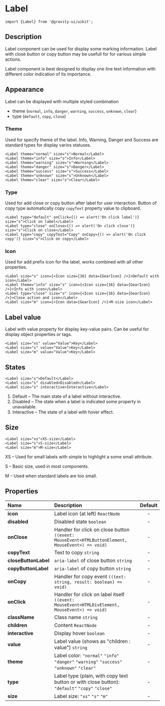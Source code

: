 <!--GITHUB_BLOCK-->

# Label

<!--/GITHUB_BLOCK-->

```tsx
import {Label} from '@gravity-ui/uikit';
```

## Description

Label component can be used for display some marking information. Label with close button or copy button may be usefull for for various simple actions.

Label component is best designed to display one line text information with different color indication of its importance.

## Appearance

Label can be displayed with multiple styled combination

- theme (`normal`, `info`, `danger`, `warning`, `success`, `unknown`, `clear`)
- type (`default`, `copy`, `close`)

### Theme

Used for specify theme of the label. Info, Warning, Danger and Success are standard types for display varios statuses.

<!--LANDING_BLOCK
<ExampleBlock
    code={`
<Label theme="normal" size="s">Normal</Label>
<Label theme="info" size="s">Info</Label>
<Label theme="warning" size="s">Warning</Label>
<Label theme="danger" size="s">Danger</Label>
<Label theme="success" size="s">Success</Label>
<Label theme="unknown" size="s">Unknown</Label>
<Label theme="clear" size="s">Clear</Label>
`}
>
    <UIKit.Label theme="normal" size="s">Normal</UIKit.Label>
    <UIKit.Label theme="info" size="s">Info</UIKit.Label>
    <UIKit.Label theme="warning" size="s">Warning</UIKit.Label>
    <UIKit.Label theme="danger" size="s">Danger</UIKit.Label>
    <UIKit.Label theme="success" size="s">Success</UIKit.Label>
    <UIKit.Label theme="unknown" size="s">Unknown</UIKit.Label>
    <UIKit.Label theme="clear" size="s">Clear</UIKit.Label>
</ExampleBlock>
LANDING_BLOCK-->

<!--GITHUB_BLOCK-->

```tsx
<Label theme="normal" size="s">Normal</Label>
<Label theme="info" size="s">Info</Label>
<Label theme="warning" size="s">Warning</Label>
<Label theme="danger" size="s">Danger</Label>
<Label theme="success" size="s">Success</Label>
<Label theme="unknown" size="s">Unknown</Label>
<Label theme="clear" size="s">Clear</Label>
```

<!--/GITHUB_BLOCK-->

### Type

Used for add close or copy button after label for user interaction. Button of copy type automatically copy `copyText` property value to clipboard.

<!--LANDING_BLOCK
<ExampleBlock
    code={`
<Label type="default" onClick={() => alert('On click label')} size="s">Click on label</Label>
<Label type="close" onClose={() => alert('On click close')} size="s">Click on close</Label>
<Label type="copy" copyText="Copy" onCopy={() => alert('On click copy')} size="s">Click on copy</Label>
`}
>
    <UIKit.Label type="default" onClick={() => alert('On click label')} size="s">Click on label</UIKit.Label>
    <UIKit.Label type="close" onClose={() => alert('On click close')} size="s">Click on close</UIKit.Label>
    <UIKit.Label type="copy" copyText="Copy" onCopy={() => alert('On click copy')} size="s">Click on copy</UIKit.Label>
</ExampleBlock>
LANDING_BLOCK-->

<!--GITHUB_BLOCK-->

```tsx
<Label type="default" onClick={() => alert('On click label')} size="s">Click on label</Label>
<Label type="close" onClose={() => alert('On click close')} size="s">Click on close</Label>
<Label type="copy" copyText="Copy" onCopy={() => alert('On click copy')} size="s">Click on copy</Label>
```

<!--/GITHUB_BLOCK-->

### Icon

Used for add prefix icon for the label, works combined with all other properties.

<!--LANDING_BLOCK
<ExampleBlock
    code={`
<Label size="s" icon={<Icon size={16} data={GearIcon} />}>Default with icon</Label>
<Label theme="info" size="s" icon={<Icon size={16} data={GearIcon} />}>Info with icon</Label>
<Label type="close" size="s" icon={<Icon size={16} data={GearIcon} />}>Close action and icon</Label>
<Label size="m" icon={<Icon data={GearIcon} />}>M-size icon</Label>
`}
>
    <UIKit.Label size="s" icon={
        <UIKit.Icon data={() => (
            <svg xmlns="http://www.w3.org/2000/svg" xmlns:xlink="http://www.w3.org/1999/xlink" width="16" height="16" class="yc-icon" fill="currentColor" stroke="none" aria-hidden="true"><svg xmlns="http://www.w3.org/2000/svg" fill="none" viewBox="0 0 16 16"><path fill="currentColor" fill-rule="evenodd" d="M7.199 2H8.8a.2.2 0 0 1 .2.2c0 1.808 1.958 2.939 3.524 2.034a.199.199 0 0 1 .271.073l.802 1.388a.199.199 0 0 1-.073.272c-1.566.904-1.566 3.164 0 4.069a.199.199 0 0 1 .073.271l-.802 1.388a.199.199 0 0 1-.271.073C10.958 10.863 9 11.993 9 13.8a.2.2 0 0 1-.199.2H7.2a.199.199 0 0 1-.2-.2c0-1.808-1.958-2.938-3.524-2.034a.199.199 0 0 1-.272-.073l-.8-1.388a.199.199 0 0 1 .072-.271c1.566-.905 1.566-3.165 0-4.07a.199.199 0 0 1-.073-.271l.801-1.388a.199.199 0 0 1 .272-.073C5.042 5.138 7 4.007 7 2.2c0-.11.089-.199.199-.199ZM5.5 2.2c0-.94.76-1.7 1.699-1.7H8.8c.94 0 1.7.76 1.7 1.7a.85.85 0 0 0 1.274.735 1.699 1.699 0 0 1 2.32.622l.802 1.388c.469.813.19 1.851-.622 2.32a.85.85 0 0 0 0 1.472 1.7 1.7 0 0 1 .622 2.32l-.802 1.388a1.699 1.699 0 0 1-2.32.622.85.85 0 0 0-1.274.735c0 .939-.76 1.7-1.699 1.7H7.2a1.7 1.7 0 0 1-1.699-1.7.85.85 0 0 0-1.274-.735 1.698 1.698 0 0 1-2.32-.622l-.802-1.388a1.699 1.699 0 0 1 .622-2.32.85.85 0 0 0 0-1.471 1.699 1.699 0 0 1-.622-2.321l.801-1.388a1.699 1.699 0 0 1 2.32-.622A.85.85 0 0 0 5.5 2.2Zm4 5.8a1.5 1.5 0 1 1-3 0 1.5 1.5 0 0 1 3 0ZM11 8a3 3 0 1 1-6 0 3 3 0 0 1 6 0Z" clip-rule="evenodd"></path></svg></svg>
        )} size={16} />
    }>
        <span>Default with Icon</span>
    </UIKit.Label>
    <UIKit.Label theme="info" size="s" icon={
        <UIKit.Icon data={() => (
            <svg xmlns="http://www.w3.org/2000/svg" xmlns:xlink="http://www.w3.org/1999/xlink" width="16" height="16" class="yc-icon" fill="currentColor" stroke="none" aria-hidden="true"><svg xmlns="http://www.w3.org/2000/svg" fill="none" viewBox="0 0 16 16"><path fill="currentColor" fill-rule="evenodd" d="M7.199 2H8.8a.2.2 0 0 1 .2.2c0 1.808 1.958 2.939 3.524 2.034a.199.199 0 0 1 .271.073l.802 1.388a.199.199 0 0 1-.073.272c-1.566.904-1.566 3.164 0 4.069a.199.199 0 0 1 .073.271l-.802 1.388a.199.199 0 0 1-.271.073C10.958 10.863 9 11.993 9 13.8a.2.2 0 0 1-.199.2H7.2a.199.199 0 0 1-.2-.2c0-1.808-1.958-2.938-3.524-2.034a.199.199 0 0 1-.272-.073l-.8-1.388a.199.199 0 0 1 .072-.271c1.566-.905 1.566-3.165 0-4.07a.199.199 0 0 1-.073-.271l.801-1.388a.199.199 0 0 1 .272-.073C5.042 5.138 7 4.007 7 2.2c0-.11.089-.199.199-.199ZM5.5 2.2c0-.94.76-1.7 1.699-1.7H8.8c.94 0 1.7.76 1.7 1.7a.85.85 0 0 0 1.274.735 1.699 1.699 0 0 1 2.32.622l.802 1.388c.469.813.19 1.851-.622 2.32a.85.85 0 0 0 0 1.472 1.7 1.7 0 0 1 .622 2.32l-.802 1.388a1.699 1.699 0 0 1-2.32.622.85.85 0 0 0-1.274.735c0 .939-.76 1.7-1.699 1.7H7.2a1.7 1.7 0 0 1-1.699-1.7.85.85 0 0 0-1.274-.735 1.698 1.698 0 0 1-2.32-.622l-.802-1.388a1.699 1.699 0 0 1 .622-2.32.85.85 0 0 0 0-1.471 1.699 1.699 0 0 1-.622-2.321l.801-1.388a1.699 1.699 0 0 1 2.32-.622A.85.85 0 0 0 5.5 2.2Zm4 5.8a1.5 1.5 0 1 1-3 0 1.5 1.5 0 0 1 3 0ZM11 8a3 3 0 1 1-6 0 3 3 0 0 1 6 0Z" clip-rule="evenodd"></path></svg></svg>
        )} size={16} />
    }>
        <span>Info with icon</span>
    </UIKit.Label>
    <UIKit.Label type="close" size="s" icon={
        <UIKit.Icon data={() => (
            <svg xmlns="http://www.w3.org/2000/svg" xmlns:xlink="http://www.w3.org/1999/xlink" width="16" height="16" class="yc-icon" fill="currentColor" stroke="none" aria-hidden="true"><svg xmlns="http://www.w3.org/2000/svg" fill="none" viewBox="0 0 16 16"><path fill="currentColor" fill-rule="evenodd" d="M7.199 2H8.8a.2.2 0 0 1 .2.2c0 1.808 1.958 2.939 3.524 2.034a.199.199 0 0 1 .271.073l.802 1.388a.199.199 0 0 1-.073.272c-1.566.904-1.566 3.164 0 4.069a.199.199 0 0 1 .073.271l-.802 1.388a.199.199 0 0 1-.271.073C10.958 10.863 9 11.993 9 13.8a.2.2 0 0 1-.199.2H7.2a.199.199 0 0 1-.2-.2c0-1.808-1.958-2.938-3.524-2.034a.199.199 0 0 1-.272-.073l-.8-1.388a.199.199 0 0 1 .072-.271c1.566-.905 1.566-3.165 0-4.07a.199.199 0 0 1-.073-.271l.801-1.388a.199.199 0 0 1 .272-.073C5.042 5.138 7 4.007 7 2.2c0-.11.089-.199.199-.199ZM5.5 2.2c0-.94.76-1.7 1.699-1.7H8.8c.94 0 1.7.76 1.7 1.7a.85.85 0 0 0 1.274.735 1.699 1.699 0 0 1 2.32.622l.802 1.388c.469.813.19 1.851-.622 2.32a.85.85 0 0 0 0 1.472 1.7 1.7 0 0 1 .622 2.32l-.802 1.388a1.699 1.699 0 0 1-2.32.622.85.85 0 0 0-1.274.735c0 .939-.76 1.7-1.699 1.7H7.2a1.7 1.7 0 0 1-1.699-1.7.85.85 0 0 0-1.274-.735 1.698 1.698 0 0 1-2.32-.622l-.802-1.388a1.699 1.699 0 0 1 .622-2.32.85.85 0 0 0 0-1.471 1.699 1.699 0 0 1-.622-2.321l.801-1.388a1.699 1.699 0 0 1 2.32-.622A.85.85 0 0 0 5.5 2.2Zm4 5.8a1.5 1.5 0 1 1-3 0 1.5 1.5 0 0 1 3 0ZM11 8a3 3 0 1 1-6 0 3 3 0 0 1 6 0Z" clip-rule="evenodd"></path></svg></svg>
        )} size={16} />
    }>
        <span>Close action and icon</span>
    </UIKit.Label>
    <UIKit.Label size="m" icon={
        <UIKit.Icon data={() => (
            <svg xmlns="http://www.w3.org/2000/svg" xmlns:xlink="http://www.w3.org/1999/xlink" width="16" height="16" class="yc-icon" fill="currentColor" stroke="none" aria-hidden="true"><svg xmlns="http://www.w3.org/2000/svg" fill="none" viewBox="0 0 16 16"><path fill="currentColor" fill-rule="evenodd" d="M7.199 2H8.8a.2.2 0 0 1 .2.2c0 1.808 1.958 2.939 3.524 2.034a.199.199 0 0 1 .271.073l.802 1.388a.199.199 0 0 1-.073.272c-1.566.904-1.566 3.164 0 4.069a.199.199 0 0 1 .073.271l-.802 1.388a.199.199 0 0 1-.271.073C10.958 10.863 9 11.993 9 13.8a.2.2 0 0 1-.199.2H7.2a.199.199 0 0 1-.2-.2c0-1.808-1.958-2.938-3.524-2.034a.199.199 0 0 1-.272-.073l-.8-1.388a.199.199 0 0 1 .072-.271c1.566-.905 1.566-3.165 0-4.07a.199.199 0 0 1-.073-.271l.801-1.388a.199.199 0 0 1 .272-.073C5.042 5.138 7 4.007 7 2.2c0-.11.089-.199.199-.199ZM5.5 2.2c0-.94.76-1.7 1.699-1.7H8.8c.94 0 1.7.76 1.7 1.7a.85.85 0 0 0 1.274.735 1.699 1.699 0 0 1 2.32.622l.802 1.388c.469.813.19 1.851-.622 2.32a.85.85 0 0 0 0 1.472 1.7 1.7 0 0 1 .622 2.32l-.802 1.388a1.699 1.699 0 0 1-2.32.622.85.85 0 0 0-1.274.735c0 .939-.76 1.7-1.699 1.7H7.2a1.7 1.7 0 0 1-1.699-1.7.85.85 0 0 0-1.274-.735 1.698 1.698 0 0 1-2.32-.622l-.802-1.388a1.699 1.699 0 0 1 .622-2.32.85.85 0 0 0 0-1.471 1.699 1.699 0 0 1-.622-2.321l.801-1.388a1.699 1.699 0 0 1 2.32-.622A.85.85 0 0 0 5.5 2.2Zm4 5.8a1.5 1.5 0 1 1-3 0 1.5 1.5 0 0 1 3 0ZM11 8a3 3 0 1 1-6 0 3 3 0 0 1 6 0Z" clip-rule="evenodd"></path></svg></svg>
        )} size={16} />
    }>
        <span>M-size icon</span>
    </UIKit.Label>
</ExampleBlock>
LANDING_BLOCK-->

<!--GITHUB_BLOCK-->

```tsx
<Label size="s" icon={<Icon size={16} data={GearIcon} />}>Default with icon</Label>
<Label theme="info" size="s" icon={<Icon size={16} data={GearIcon} />}>Info with icon</Label>
<Label type="close" size="s" icon={<Icon size={16} data={GearIcon} />}>Close action and icon</Label>
<Label size="m" icon={<Icon data={GearIcon} />}>M-size icon</Label>
```

<!--/GITHUB_BLOCK-->

## Label value

Label with value property for display key-value pairs. Can be useful for display object properties or tags.

<!--LANDING_BLOCK
<ExampleBlock
    code={`
<Label size="xs" value="Value">Key</Label>
<Label size="s" value="Value">Key</Label>
<Label size="m" value="Value">Key</Label>
`}
>
    <UIKit.Label size="xs" value="Value">Key</UIKit.Label>
    <UIKit.Label size="s" value="Value">Key</UIKit.Label>
    <UIKit.Label size="m" value="Value">Key</UIKit.Label>
</ExampleBlock>
LANDING_BLOCK-->

<!--GITHUB_BLOCK-->

```tsx
<Label size="xs" value="Value">Key</Label>
<Label size="s" value="Value">Key</Label>
<Label size="m" value="Value">Key</Label>
```

<!--/GITHUB_BLOCK-->

## States

<!--LANDING_BLOCK
<ExampleBlock
    code={`
<Label size="s">Default</Label>
<Label size="s" disabled>Disabled</Label>
<Label size="s" interactive>Interactive</Label>
`}
>
    <UIKit.Label size="s">Default</UIKit.Label>
    <UIKit.Label size="s" disabled>Disabled</UIKit.Label>
    <UIKit.Label size="s" interactive>Interactive</UIKit.Label>
</ExampleBlock>
LANDING_BLOCK-->

<!--GITHUB_BLOCK-->

```tsx
<Label size="s">Default</Label>
<Label size="s" disabled>Disabled</Label>
<Label size="s" interactive>Interactive</Label>
```

<!--/GITHUB_BLOCK-->

1. Default – The main state of a label without interactive.
2. Disabled – The state when a label is indicated some property in unavailable.
3. Interactive – The state of a label with hover effect.

## Size

<!--LANDING_BLOCK
<ExampleBlock
    code={`
<Label size="xs">XS-size</Label>
<Label size="s">S-size</Label>
<Label size="m">M-size</Label>
`}
>
    <UIKit.Label size="xs">XS-size</UIKit.Label>
    <UIKit.Label size="s">S-size</UIKit.Label>
    <UIKit.Label size="m">M-size</UIKit.Label>
</ExampleBlock>
LANDING_BLOCK-->

<!--GITHUB_BLOCK-->

```tsx
<Label size="xs">XS-size</Label>
<Label size="s">S-size</Label>
<Label size="m">M-size</Label>
```

<!--/GITHUB_BLOCK-->

XS – Used for small labels with simple to highlight a some small attribute.

S – Basic size, used in most components.

M – Used when standard labels are too small.

## Properties

| Name                 | Description                                                                                      | Default |
| :------------------- | :----------------------------------------------------------------------------------------------- | :-----: |
| **icon**             | Label icon (at left) `ReactNode`                                                                 |    -    |
| **disabled**         | Disabled state `boolean`                                                                         |    -    |
| **onClose**          | Handler for click on close button `((event: MouseEvent<HTMLButtonElement, MouseEvent>) => void)` |    -    |
| **copyText**         | Text to copy `string`                                                                            |    -    |
| **closeButtonLabel** | `aria-label` of close button `string`                                                            |    -    |
| **copyButtonLabel**  | `aria-label` of copy button `string`                                                             |    -    |
| **onCopy**           | Handler for copy event `((text: string, result: boolean) => void)`                               |    -    |
| **onClick**          | Handler for click on label itself `((event: MouseEvent<HTMLDivElement, MouseEvent>) => void)`    |    -    |
| **className**        | Class name `string`                                                                              |    -    |
| **children**         | Content `ReactNode`                                                                              |    -    |
| **interactive**      | Display hover `boolean`                                                                          |    -    |
| **value**            | Label value (shows as "children : value") `string`                                               |    -    |
| **theme**            | Label color: `"normal"` `"info"` `"danger"` `"warning"` `"success"` `"unknown"` `"clear"`        |    -    |
| **type**             | Label type (plain, with copy text button or with close button): `"default"` `"copy"` `"close"`   |    -    |
| **size**             | Label size: `"xs"` `"s"` `"m"`                                                                   |    -    |
